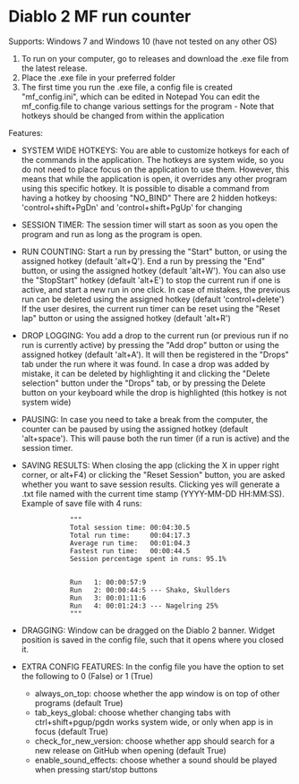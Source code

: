 # Diablo 2 MF run counter
Supports: Windows 7 and Windows 10 (have not tested on any other OS)

1) To run on your computer, go to releases and download the .exe file from the latest release. 
2) Place the .exe file in your preferred folder
3) The first time you run the .exe file, a config file is created "mf_config.ini", which can be edited in Notepad
   You can edit the mf_config.file to change various settings for the program - Note that hotkeys should be changed from within the 
   application

Features:
- SYSTEM WIDE HOTKEYS: You are able to customize hotkeys for each of the commands in the application. The hotkeys are system wide, so 
                       you do not need to place focus on the application to use them. However, this means that while the application 
                       is open, it overrides any other program using this specific hotkey.
                       It is possible to disable a command from having a hotkey by choosing "NO_BIND"
                       There are 2 hidden hotkeys: 'control+shift+PgDn' and 'control+shift+PgUp' for changing
- SESSION TIMER: The session timer will start as soon as you open the program and run as long as the program is open.
- RUN COUNTING: Start a run by pressing the "Start" button, or using the assigned hotkey (default 'alt+Q').
                End a run by pressing the "End" button, or using the assigned hotkey (default 'alt+W').
                You can also use the "StopStart" hotkey (default 'alt+E') to stop the current run if one is active, and start a new run 
                in one click.
                In case of mistakes, the previous run can be deleted using the assigned hotkey (default 'control+delete')
                If the user desires, the current run timer can be reset using the "Reset lap" button or using the assigned hotkey
                (default 'alt+R')
- DROP LOGGING: You add a drop to the current run (or previous run if no run is currently active) by pressing the "Add drop" button or
                using the assigned hotkey (default 'alt+A'). It will then be registered in the "Drops" tab under the run where it was
                found.
                In case a drop was added by mistake, it can be deleted by highlighting it and clicking the "Delete selection" button
                under the "Drops" tab, or by pressing the Delete button on your keyboard while the drop is highlighted (this hotkey is
                not system wide)
- PAUSING: In case you need to take a break from the computer, the counter can be paused by using the assigned hotkey 
           (default 'alt+space'). This will pause both the run timer (if a run is active) and the session timer.
- SAVING RESULTS: When closing the app (clicking the X in upper right corner, or alt+F4) or clicking the "Reset Session" button, you
                  are asked whether you want to save session results. Clicking yes will generate a .txt file named with the current 
                  time stamp (YYYY-MM-DD HH:MM:SS). Example of save file with 4 runs:
                  
                  """
                  Total session time: 00:04:30.5
                  Total run time:     00:04:17.3
                  Average run time:   00:01:04.3
                  Fastest run time:   00:00:44.5
                  Session percentage spent in runs: 95.1%
                  
                  
                  Run   1: 00:00:57:9
                  Run   2: 00:00:44:5 --- Shako, Skullders
                  Run   3: 00:01:11:6 
                  Run   4: 00:01:24:3 --- Nagelring 25%
                  """              
- DRAGGING: Window can be dragged on the Diablo 2 banner. Widget position is saved in the config file, such that it opens
            where you closed it.
- EXTRA CONFIG FEATURES: In the config file you have the option to set the following to 0 (False) or 1 (True)
   - always_on_top: choose whether the app window is on top of other programs (default True)
   - tab_keys_global: choose whether changing tabs with ctrl+shift+pgup/pgdn works system wide, or only when app is in focus 
     (default True)
   - check_for_new_version: choose whether app should search for a new release on GitHub when opening (default True)
   - enable_sound_effects: choose whether a sound should be played when pressing start/stop buttons
